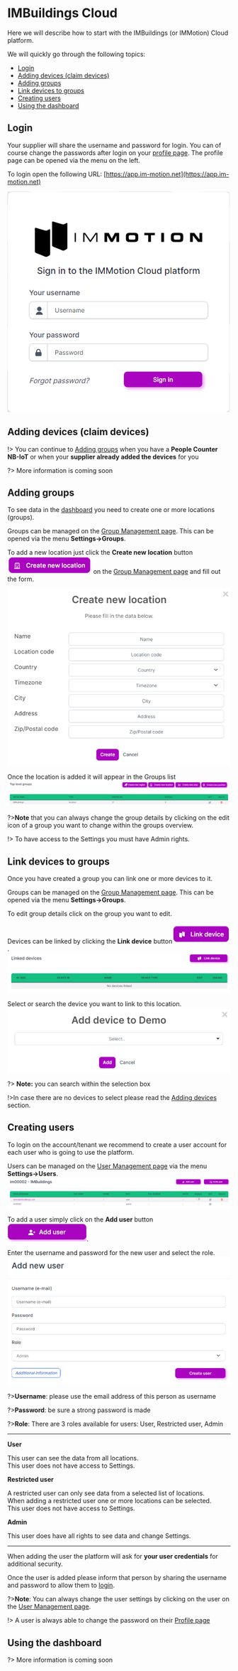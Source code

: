 # IMBuildings Cloud

Here we will describe how to start with the IMBuildings (or IMMotion) Cloud platform.

We will quickly go through the following topics:
- [Login](#login)
- [Adding devices (claim devices)](#adding-devices-claim-devices)
- [Adding groups](#adding-groups)
- [Link devices to groups](#link-devices-to-groups)
- [Creating users](#creating-users)
- [Using the dashboard](#using-the-dashboard)

## Login

Your supplier will share the username and password for login.
You can of course change the passwords after login on your [profile page](https://app.im-motion.net/profile). The profile page can be opened via the menu on the left.

To login open the following URL: [https://app.im-motion.net](https://app.im-motion.net)

<img src="./assets/cloud/login-immotion.png" alt="login form"  class="image-75 image-center image-border">

## Adding devices (claim devices)

!> You can continue to [Adding groups](#adding-groups) when you have a **People Counter NB-IoT** or when your **supplier already added the devices** for you

?> More information is coming soon

## Adding groups

To see data in the [dashboard](https://app.im-motion.net/dashboard/) you need to create one or more locations (groups).

Groups can be managed on the [Group Management page](https://app.im-motion.net/manager/groups). This can be opened via the menu **Settings->Groups**.

To add a new location just click the **Create new location** button<img src="./assets/cloud/create-new-location-button.png" alt="Create new location" class="image-75"> on the [Group Management page](https://app.im-motion.net/manager/groups) and fill out the form.

<img src="./assets/cloud/create-location.png" alt="create location" class="image-75 image-center image-border">

Once the location is added it will appear in the Groups list<br>
<img src="./assets/cloud/group-management-list.png" alt="group management list" class="image-75 image-center image-border">

?>**Note** that you can always change the group details by clicking on the edit icon of a group you want to change within the groups overview.

!> To have access to the Settings you must have Admin rights.

## Link devices to groups

Once you have created a group you can link one or more devices to it.

Groups can be managed on the [Group Management page](https://app.im-motion.net/manager/groups). This can be opened via the menu **Settings->Groups**.

To edit group details click on the group you want to edit.

Devices can be linked by clicking the **Link device** button<img src="./assets/cloud/link-device-button.png" alt="Link device" class="image-75">.
<img src="./assets/cloud/linked-devices-no-device.png" alt="linked devices" class="image-75 image-center image-border">

Select or search the device you want to link to this location.
<img src="./assets/cloud/link-device-form.png" alt="linked devices" class="image-75 image-center image-border">

?> **Note:** you can search within the selection box

!>In case there are no devices to select please read the [Adding devices](#adding-devices) section.

## Creating users

To login on the account/tenant we recommend to create a user account for each user who is going to use the platform.

Users can be managed on the [User Management page](https://app.im-motion.net/users/) via the menu **Settings->Users**.
<img src="./assets/cloud/users-list.png" alt="Users list" class="image-75 image-center image-border">

To add a user simply click on the **Add user** button<img src="./assets/cloud/add-user-button.png" alt="Link device" class="image-75">.

Enter the username and password for the new user and select the role.
<img src="./assets/cloud/add-user.png" alt="Users list" class="image-75 image-center image-border">

?>**Username**: please use the email address of this person as username

?>**Password**: be sure a strong password is made

?>**Role**: There are 3 roles available for users: User, Restricted user, Admin
<hr>

**User**

This user can see the data from all locations.<br>
This user does not have access to Settings.

**Restricted user**

A restricted user can only see data from a selected list of locations.<br>
When adding a restricted user one or more locations can be selected.<br>
This user does not have access to Settings.

**Admin**

This user does have all rights to see data and change Settings.
<hr>

When adding the user the platform will ask for **your user credentials** for additional security.

Once the user is added please inform that person by sharing the username and password to allow them to [login](https://app.im-motion.net).

?>**Note**: You can always change the user settings by clicking on the user on the [User Management page](https://app.im-motion.net/users/).

!> A user is always able to change the password on their [Profile page](https://app.im-motion.net/profile)

## Using the dashboard

?> More information is coming soon